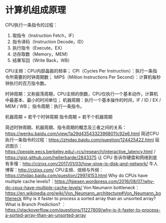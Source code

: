 # 计算机组成原理

CPU执行一条指令的过程：

1. 取指令（Instruction Fetch，IF）
2. 指令译码（Instruction Decode，ID）
3. 执行指令（Execute，EX）
4. 访存取数（Memory，MEM）
5. 结果写回（Write Back，WB）

CPU主频：CPU内部晶振的频率；
CPI（Cycles Per Instruction）：执行一条指令所需要的时钟周期数；
MIPS（Million Instructions Per Second）：计算机每秒钟执行的百万指令数。

时钟周期：又称振荡周期，CPU主频的倒数，CPU仅执行一个基本动作，计算机中最基本、最小的时间单位；
机器周期：执行一个基本操作的时间，IF / ID / EX / MEM / WB；
指令周期：执行一条指令。

机器周期 = 若干个时钟周期
指令周期 = 若干个机器周期


简述时钟周期、机器周期、指令周期的概念及三者之间的关系：https://wenku.baidu.com/view/1a29d43543323968011c92e6.html
简述CPU执行一条指令的过程：https://zhidao.baidu.com/question/124425422.html
延迟图示：https://people.eecs.berkeley.edu/~rcs/research/interactive_latency.html / https://gist.github.com/hellerbarde/2843375
让 CPU 告诉你硬盘和网络到底有多慢：http://cizixs.com/2017/01/03/how-slow-is-disk-and-network/
牛人博客：http://cizixs.com/
CPU主频、倍频与外频：https://zhidao.baidu.com/question/29974153.html
Why do CPUs have multiple cache levels?：https://fgiesen.wordpress.com/2016/08/07/why-do-cpus-have-multiple-cache-levels/
Von Neumann bottleneck：https://en.wikipedia.org/wiki/Von_Neumann_architecture#Von_Neumann_bottleneck
Why is it faster to process a sorted array than an unsorted array?What is Branch Prediction?
：https://stackoverflow.com/questions/11227809/why-is-it-faster-to-process-a-sorted-array-than-an-unsorted-array